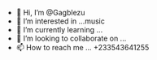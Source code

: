 - 👋 Hi, I’m @Gagblezu
- 👀 I’m interested in ...music 
- 🌱 I’m currently learning ...
- 💞️ I’m looking to collaborate on ...
- 📫 How to reach me ... +233543641255

<!---
Gagblezu/Gagblezu is a ✨ special ✨ repository because its `README.md` (this file) appears on your GitHub profile.
You can click the Preview link to take a look at your changes.
--->
